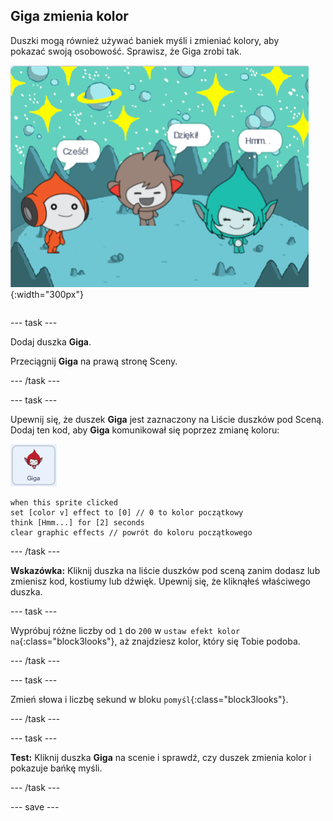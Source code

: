 ## Giga zmienia kolor

<div style="display: flex; flex-wrap: wrap">
<div style="flex-basis: 200px; flex-grow: 1; margin-right: 15px;">
Duszki mogą również używać baniek myśli i zmieniać kolory, aby pokazać swoją osobowość. Sprawisz, że Giga zrobi tak.
</div>
<div>

![Duszek Giga myślący „Hmm...”](images/giga-step2.png){:width="300px"}

</div>
</div>

--- task ---

Dodaj duszka **Giga**.

Przeciągnij **Giga** na prawą stronę Sceny.

--- /task ---

--- task ---

Upewnij się, że duszek **Giga** jest zaznaczony na Liście duszków pod Sceną. Dodaj ten kod, aby **Giga** komunikował się poprzez zmianę koloru:

![Duszek Giga.](images/giga-sprite.png)

```blocks3
when this sprite clicked
set [color v] effect to [0] // 0 to kolor początkowy
think [Hmm...] for [2] seconds 
clear graphic effects // powrót do koloru początkowego
```

--- /task ---

**Wskazówka:** Kliknij duszka na liście duszków pod sceną zanim dodasz lub zmienisz kod, kostiumy lub dźwięk. Upewnij się, że kliknąłeś właściwego duszka.

--- task ---

Wypróbuj różne liczby od `1` do `200` w `ustaw efekt kolor na`{:class="block3looks"}, aż znajdziesz kolor, który się Tobie podoba.

--- /task ---

--- task ---

Zmień słowa i liczbę sekund w bloku `pomyśl`{:class="block3looks"}.

--- /task ---

--- task ---

**Test:** Kliknij duszka **Giga** na scenie i sprawdź, czy duszek zmienia kolor i pokazuje bańkę myśli.

--- /task ---

--- save ---
